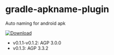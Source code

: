 # gradle-apkname-plugin
Auto naming for android apk

[ ![Download](https://api.bintray.com/packages/ageet-atsushi/maven/gradle-apkname-plugin/images/download.svg) ](https://bintray.com/ageet-atsushi/maven/gradle-apkname-plugin/_latestVersion)

* v0.1.1-v0.1.2: AGP 3.0.0
* v0.1.3: AGP 3.3.2
